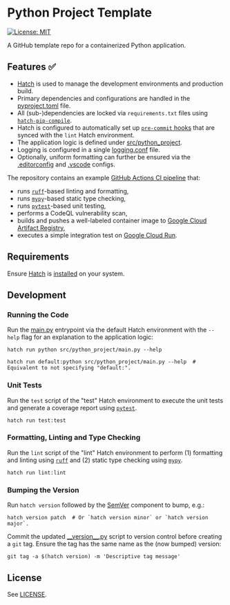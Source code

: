 # Python Project Template

[![License: MIT](https://img.shields.io/badge/License-MIT-yellow.svg)](https://opensource.org/licenses/MIT)

A GitHub template repo for a containerized Python application.

## Features ✅

* [Hatch](https://hatch.pypa.io/latest) is used to manage the development environments and production build.
* Primary dependencies and configurations are handled in the [pyproject.toml](./pyproject.toml) file.
* All (sub-)dependencies are locked via `requirements.txt` files using [`hatch-pip-compile`](https://github.com/juftin/hatch-pip-compile).
* Hatch is configured to automatically set up [`pre-commit` hooks](https://github.com/pre-commit/pre-commit) that are synced with the `lint` Hatch environment.
* The application logic is defined under [src/python_project](src/python_project).
* Logging is configured in a single [logging.conf](./src/python_project/logging.conf) file.
* Optionally, uniform formatting can further be ensured via the [.editorconfig](./.editorconfig) and [.vscode](./.vscode) configs.

The repository contains an example [GitHub Actions CI pipeline](./.github/workflows/) that:

* runs [`ruff`](https://github.com/astral-sh/ruff)-based linting and formatting,
* runs [`mypy`](https://github.com/python/mypy)-based static type checking,
* runs [`pytest`](https://docs.pytest.org)-based unit testing,
* performs a CodeQL vulnerability scan,
* builds and pushes a well-labeled container image to [Google Cloud Artifact Registry](https://cloud.google.com/artifact-registry/docs),
* executes a simple integration test on [Google Cloud Run](https://cloud.google.com/run?hl=en).

## Requirements

Ensure [Hatch](https://hatch.pypa.io/latest) is [installed](https://hatch.pypa.io/latest/install) on your system.

## Development

### Running the Code

Run the [main.py](./src/python_project/main.py) entrypoint via the default Hatch environment with the `--help` flag for an explanation to the application logic:

```shell
hatch run python src/python_project/main.py --help
```

```shell
hatch run default:python src/python_project/main.py --help  # Equivalent to not specifying "default:".
```

### Unit Tests

Run the `test` script of the "test" Hatch environment to execute the unit tests and generate a coverage report using [`pytest`](https://docs.pytest.org/en/stable).

```shell
hatch run test:test
```

### Formatting, Linting and Type Checking

Run the `lint` script of the "lint" Hatch environment to perform (1) formatting and linting using [`ruff`](https://github.com/astral-sh/ruff) and (2) static type checking using [`mypy`](https://github.com/python/mypy).

```shell
hatch run lint:lint
```

### Bumping the Version

Run `hatch version` followed by the [SemVer](https://semver.org) component to bump, e.g.:

```shell
hatch version patch  # Or `hatch version minor` or `hatch version major`.
```

Commit the updated [\_\_version\_\_.py](./src/python_project/__version__.py) script to version control before creating a `git` tag. Ensure the tag has the same name as the (now bumped) version:

```shell
git tag -a $(hatch version) -m 'Descriptive tag message'
```

## License

See [LICENSE](LICENSE).
